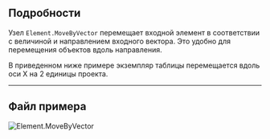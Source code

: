 ## Подробности
Узел `Element.MoveByVector` перемещает входной элемент в соответствии с величиной и направлением входного вектора. Это удобно для перемещения объектов вдоль направления.

В приведенном ниже примере экземпляр таблицы перемещается вдоль оси X на 2 единицы проекта.
___
## Файл примера

![Element.MoveByVector](./Revit.Elements.Element.MoveByVector_img.jpg)
